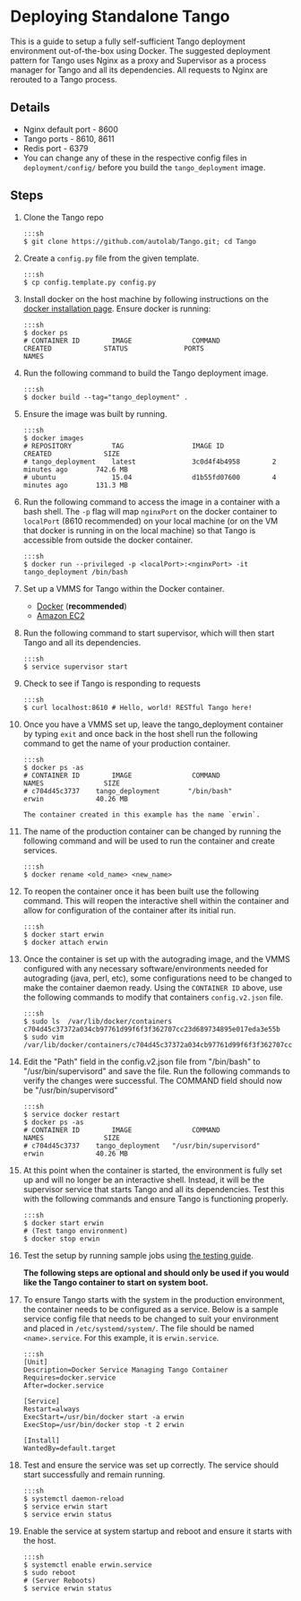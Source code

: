 # Deploying Standalone Tango

This is a guide to setup a fully self-sufficient Tango deployment environment out-of-the-box using Docker. The suggested deployment pattern for Tango uses Nginx as a proxy and Supervisor as a process manager for Tango and all its dependencies. All requests to Nginx are rerouted to a Tango process.

## Details

-   Nginx default port - 8600
-   Tango ports - 8610, 8611
-   Redis port - 6379
-   You can change any of these in the respective config files in `deployment/config/` before you build the `tango_deployment` image.

## Steps

1.  Clone the Tango repo

        :::sh
        $ git clone https://github.com/autolab/Tango.git; cd Tango

2.  Create a `config.py` file from the given template.  
      
        :::sh
        $ cp config.template.py config.py

3.  Install docker on the host machine by following instructions on the [docker installation page](https://docs.docker.com/installation/). Ensure docker is running:

        :::sh
        $ docker ps
        # CONTAINER ID        IMAGE               COMMAND             CREATED             STATUS              PORTS                    NAMES

4.  Run the following command to build the Tango deployment image.

        :::sh
        $ docker build --tag="tango_deployment" .

5.  Ensure the image was built by running.

        :::sh
        $ docker images
        # REPOSITORY          TAG                 IMAGE ID            CREATED             SIZE
        # tango_deployment    latest              3c0d4f4b4958        2 minutes ago       742.6 MB
        # ubuntu              15.04               d1b55fd07600        4 minutes ago       131.3 MB

6.  Run the following command to access the image in a container with a bash shell. The `-p` flag will map `nginxPort` on the docker container to `localPort` (8610 recommended) on your local machine (or on the VM that docker is running in on the local machine) so that Tango is accessible from outside the docker container.
      
        :::sh
        $ docker run --privileged -p <localPort>:<nginxPort> -it tango_deployment /bin/bash

7.  Set up a VMMS for Tango within the Docker container.

    - [Docker](/docs/tango-vmms/#docker-vmms-setup) (**recommended**)
    - [Amazon EC2](/docs/tango-vmms/#amazon-ec2-vmms-setup)

8.  Run the following command to start supervisor, which will then start Tango and all its dependencies.

        :::sh
        $ service supervisor start

9.  Check to see if Tango is responding to requests
      
        :::sh
        $ curl localhost:8610 # Hello, world! RESTful Tango here!

10. Once you have a VMMS set up, leave the tango_deployment container by typing `exit` and once back in the host shell run the following command to get the name of your production container.

        :::sh
        $ docker ps -as
        # CONTAINER ID        IMAGE               COMMAND               NAMES               SIZE
        # c704d45c3737    tango_deployment       "/bin/bash"            erwin             40.26 MB

        The container created in this example has the name `erwin`.

11. The name of the production container can be changed by running the following command and will be used to run the container and create services.

        :::sh
        $ docker rename <old_name> <new_name>

12. To reopen the container once it has been built use the following command. This will reopen the interactive shell within the container and allow for configuration of the container after its initial run.

        :::sh
        $ docker start erwin
        $ docker attach erwin

13. Once the container is set up with the autograding image, and the VMMS configured with any necessary software/environments needed for autograding (java, perl, etc), some configurations need to be changed to make the container daemon ready. Using the `CONTAINER ID` above, use the following commands to modify that containers `config.v2.json` file.

        :::sh
        $ sudo ls  /var/lib/docker/containers
        c704d45c37372a034cb97761d99f6f3f362707cc23d689734895e017eda3e55b
        $ sudo vim /var/lib/docker/containers/c704d45c37372a034cb97761d99f6f3f362707cc23d689734895e017eda3e55b/config.v2.json

14. Edit the "Path" field in the config.v2.json file from "/bin/bash" to "/usr/bin/supervisord" and save the file. Run the following commands to verify the changes were successful. The COMMAND field should now be "/usr/bin/supervisord"

        :::sh
        $ service docker restart
        $ docker ps -as
        # CONTAINER ID        IMAGE               COMMAND               NAMES               SIZE
        # c704d45c3737    tango_deployment   "/usr/bin/supervisord"     erwin             40.26 MB

15. At this point when the container is started, the environment is fully set up and will no longer be an interactive shell. Instead, it will be the supervisor service that starts Tango and all its dependencies. Test this with the following commands and ensure Tango is functioning properly.

        :::sh
        $ docker start erwin
        # (Test tango environment)
        $ docker stop erwin

16. Test the setup by running sample jobs using [the testing guide](/docs/tango-cli/).

    **The following steps are optional and should only be used if you would like the Tango container to start on system boot.**

17. To ensure Tango starts with the system in the production environment, the container needs to be configured as a service. Below is a sample service config file that needs to be changed to suit your environment and placed in `/etc/systemd/system/`. The file should be named `<name>.service`. For this example, it is `erwin.service`.

        :::sh
        [Unit]
        Description=Docker Service Managing Tango Container
        Requires=docker.service
        After=docker.service

        [Service]
        Restart=always
        ExecStart=/usr/bin/docker start -a erwin
        ExecStop=/usr/bin/docker stop -t 2 erwin

        [Install]
        WantedBy=default.target

18. Test and ensure the service was set up correctly. The service should start successfully and remain running.

        :::sh
        $ systemctl daemon-reload
        $ service erwin start
        $ service erwin status

19. Enable the service at system startup and reboot and ensure it starts with the host.

        :::sh
        $ systemctl enable erwin.service
        $ sudo reboot
        # (Server Reboots)
        $ service erwin status
